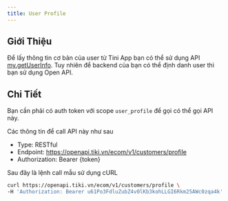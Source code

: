 ```yaml
---
title: User Profile
---
```


## Giới Thiệu

Để lấy thông tin cơ bản của user từ Tini App bạn có thể sử dụng API [my.getUserInfo](../../api/open/get-user-info). Tuy nhiên để backend của bạn có thể định danh user thì bạn sử dụng Open API.

## Chi Tiết

Bạn cần phải có auth token với scope `user_profile` để gọi có thể gọi API này.

Các thông tin để call API này như sau

- Type: RESTful
- Endpoint: https://openapi.tiki.vn/ecom/v1/customers/profile
- Authorization: Bearer {token}

Sau đây là lệnh call mẫu sử dụng cURL

```bash
curl https://openapi.tiki.vn/ecom/v1/customers/profile \
-H 'Authorization: Bearer u61Po3FdluZubZ4v0lKb3kohLLGI6Rkm25AWc0zqa4k'
```
